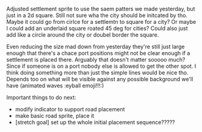 Adjusted settlement sprite to use the saem patters we made yesterday, but just
in a 2d square. Still not sure wha the city should be initcated by tho. Maybe it
could go from cirlce for a settlemtn to square for a city? Or maybe I could add
an underlaid square roated 45 deg for cities? Could also just add like a circle
around the city or doubel border the square.

Even reducing the size mad down from yesterday they're still just large enough
that there's a chace port positions might not be clear enough if a settlement is
placed there. Arguably that doesn't matter sooooo much? Since if someone is on a
port nobody else is allowed to get the other spot. I think doing something more
than just the simple lines would be nice tho. Depends too on what will be
visible against any possible background we'll have (animated waves :eyball
emoji!!!:)

Important things to do next:

- modify indicator to support road placement
- make basic road sprite, place it
- [stretch goal] set up the whole initial placement sequence?????
